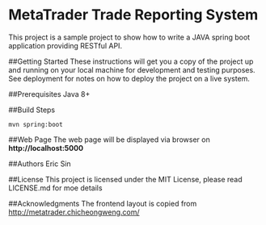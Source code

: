 # MetaTrader Trade Reporting System
This project is a sample project to show how to write a JAVA spring boot application providing RESTful API. 

##Getting Started
These instructions will get you a copy of the project up and running on your local machine for development and testing purposes. See deployment for notes on how to deploy the project on a live system.

##Prerequisites
Java 8+

##Build Steps
```
mvn spring:boot
```

##Web Page
The web page will be displayed via browser on **http://localhost:5000**

##Authors
Eric Sin

##License
This project is licensed under the MIT License, please read LICENSE.md for moe details 

##Acknowledgments
The frontend layout is copied from http://metatrader.chicheongweng.com/